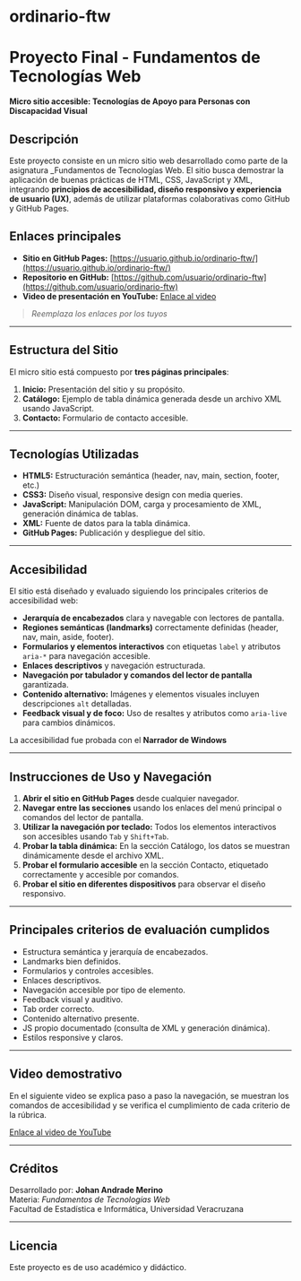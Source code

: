 # ordinario-ftw
# Proyecto Final - Fundamentos de Tecnologías Web
**Micro sitio accesible: Tecnologías de Apoyo para Personas con Discapacidad Visual**

## Descripción

Este proyecto consiste en un micro sitio web desarrollado como parte de la asignatura _Fundamentos de Tecnologías Web. El sitio busca demostrar la aplicación de buenas prácticas de HTML, CSS, JavaScript y XML, integrando **principios de accesibilidad, diseño responsivo y experiencia de usuario (UX)**, además de utilizar plataformas colaborativas como GitHub y GitHub Pages.

## Enlaces principales

- **Sitio en GitHub Pages:** [https://usuario.github.io/ordinario-ftw/](https://usuario.github.io/ordinario-ftw/)
- **Repositorio en GitHub:** [https://github.com/usuario/ordinario-ftw](https://github.com/usuario/ordinario-ftw)
- **Video de presentación en YouTube:** [Enlace al video]( https://youtu.be/1TNbSJGl3T8 )

> _Reemplaza los enlaces por los tuyos_

---

## Estructura del Sitio

El micro sitio está compuesto por **tres páginas principales**:
1. **Inicio:** Presentación del sitio y su propósito.
2. **Catálogo:** Ejemplo de tabla dinámica generada desde un archivo XML usando JavaScript.
3. **Contacto:** Formulario de contacto accesible.

---

## Tecnologías Utilizadas

- **HTML5:** Estructuración semántica (header, nav, main, section, footer, etc.)
- **CSS3:** Diseño visual, responsive design con media queries.
- **JavaScript:** Manipulación DOM, carga y procesamiento de XML, generación dinámica de tablas.
- **XML:** Fuente de datos para la tabla dinámica.
- **GitHub Pages:** Publicación y despliegue del sitio.

---

## Accesibilidad

El sitio está diseñado y evaluado siguiendo los principales criterios de accesibilidad web:

- **Jerarquía de encabezados** clara y navegable con lectores de pantalla.
- **Regiones semánticas (landmarks)** correctamente definidas (header, nav, main, aside, footer).
- **Formularios y elementos interactivos** con etiquetas `label` y atributos `aria-*` para navegación accesible.
- **Enlaces descriptivos** y navegación estructurada.
- **Navegación por tabulador y comandos del lector de pantalla** garantizada.
- **Contenido alternativo:** Imágenes y elementos visuales incluyen descripciones `alt` detalladas.
- **Feedback visual y de foco:** Uso de resaltes y atributos como `aria-live` para cambios dinámicos.

La accesibilidad fue probada con el **Narrador de Windows**

---

## Instrucciones de Uso y Navegación

1. **Abrir el sitio en GitHub Pages** desde cualquier navegador.
2. **Navegar entre las secciones** usando los enlaces del menú principal o comandos del lector de pantalla.
3. **Utilizar la navegación por teclado:** Todos los elementos interactivos son accesibles usando `Tab` y `Shift+Tab`.
4. **Probar la tabla dinámica:** En la sección Catálogo, los datos se muestran dinámicamente desde el archivo XML.
5. **Probar el formulario accesible** en la sección Contacto, etiquetado correctamente y accesible por comandos.
6. **Probar el sitio en diferentes dispositivos** para observar el diseño responsivo.

---

## Principales criterios de evaluación cumplidos

- Estructura semántica y jerarquía de encabezados.
- Landmarks bien definidos.
- Formularios y controles accesibles.
- Enlaces descriptivos.
- Navegación accesible por tipo de elemento.
- Feedback visual y auditivo.
- Tab order correcto.
- Contenido alternativo presente.
- JS propio documentado (consulta de XML y generación dinámica).
- Estilos responsive y claros.

---

## Video demostrativo

En el siguiente video se explica paso a paso la navegación, se muestran los comandos de accesibilidad y se verifica el cumplimiento de cada criterio de la rúbrica.

[Enlace al video de YouTube]( https://youtu.be/1TNbSJGl3T8 )

---

## Créditos

Desarrollado por: **Johan Andrade Merino**  
Materia: _Fundamentos de Tecnologías Web_  
Facultad de Estadística e Informática, Universidad Veracruzana

---

## Licencia

Este proyecto es de uso académico y didáctico.

